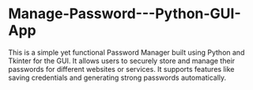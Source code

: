 # Manage-Password---Python-GUI-App
This is a simple yet functional Password Manager built using Python and Tkinter for the GUI. It allows users to securely store and manage their passwords for different websites or services. It supports features like saving credentials and generating strong passwords automatically.
